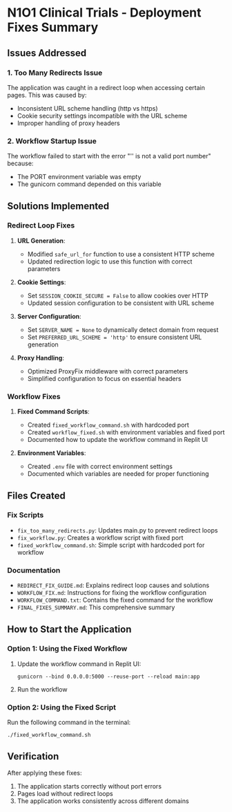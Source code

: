 # N1O1 Clinical Trials - Deployment Fixes Summary

## Issues Addressed

### 1. Too Many Redirects Issue
The application was caught in a redirect loop when accessing certain pages. This was caused by:
- Inconsistent URL scheme handling (http vs https)
- Cookie security settings incompatible with the URL scheme
- Improper handling of proxy headers

### 2. Workflow Startup Issue
The workflow failed to start with the error "'' is not a valid port number" because:
- The PORT environment variable was empty
- The gunicorn command depended on this variable

## Solutions Implemented

### Redirect Loop Fixes
1. **URL Generation**:
   - Modified `safe_url_for` function to use a consistent HTTP scheme
   - Updated redirection logic to use this function with correct parameters

2. **Cookie Settings**:
   - Set `SESSION_COOKIE_SECURE = False` to allow cookies over HTTP
   - Updated session configuration to be consistent with URL scheme

3. **Server Configuration**:
   - Set `SERVER_NAME = None` to dynamically detect domain from request
   - Set `PREFERRED_URL_SCHEME = 'http'` to ensure consistent URL generation

4. **Proxy Handling**:
   - Optimized ProxyFix middleware with correct parameters
   - Simplified configuration to focus on essential headers

### Workflow Fixes
1. **Fixed Command Scripts**:
   - Created `fixed_workflow_command.sh` with hardcoded port
   - Created `workflow_fixed.sh` with environment variables and fixed port
   - Documented how to update the workflow command in Replit UI

2. **Environment Variables**:
   - Created `.env` file with correct environment settings
   - Documented which variables are needed for proper functioning

## Files Created

### Fix Scripts
- `fix_too_many_redirects.py`: Updates main.py to prevent redirect loops
- `fix_workflow.py`: Creates a workflow script with fixed port
- `fixed_workflow_command.sh`: Simple script with hardcoded port for workflow

### Documentation
- `REDIRECT_FIX_GUIDE.md`: Explains redirect loop causes and solutions
- `WORKFLOW_FIX.md`: Instructions for fixing the workflow configuration
- `WORKFLOW_COMMAND.txt`: Contains the fixed command for the workflow
- `FINAL_FIXES_SUMMARY.md`: This comprehensive summary

## How to Start the Application

### Option 1: Using the Fixed Workflow
1. Update the workflow command in Replit UI:
   ```
   gunicorn --bind 0.0.0.0:5000 --reuse-port --reload main:app
   ```
2. Run the workflow

### Option 2: Using the Fixed Script
Run the following command in the terminal:
```
./fixed_workflow_command.sh
```

## Verification
After applying these fixes:
1. The application starts correctly without port errors
2. Pages load without redirect loops
3. The application works consistently across different domains